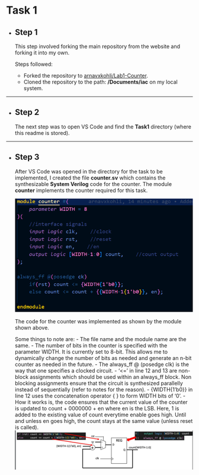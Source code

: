 
# Task 1

- ## Step 1
    This step involved forking the main repository from the website and forking it into my own. 

    Steps followed:
    - Forked the repository to [arnavxkohli/Lab1-Counter](https://github.com/arnavxkohli/Lab1-Counter).
    - Cloned the repository to the path: **/Documents/iac** on my local system.

---

- ## Step 2
    The next step was to open VS Code and find the **Task1** directory (where this readme is stored).

---
- ## Step 3
    After VS Code was opened in the directory for the task to be implemented, I created the file **counter.sv** which contains the synthesizable **System Verilog** code for the counter. The module **counter** implements the counter required for this task.   

    ![counter code block](images-task1/counter-svcode.png)

    The code for the counter was implemented as shown by the module shown above.

    Some things to note are:
        - The file name and the module name are the same.
        - The number of bits in the counter is specified with the parameter WIDTH. It is currently set to 8-bit. This allows me to dynamically change the number of bits as needed and generate an n-bit counter as needed in the future.
        - The always_ff @ (posedge clk) is the way that one specifies a clocked circuit.
        - ‘<=’ in line 12 and 13 are non-block assignments which should be used within an always_ff block. Non blocking assignments ensure that the circuit is synthesized parallelly instead of sequentially (refer to notes for the reason).
        - {WIDTH{1’b0}} in line 12 uses the concatenation operator { } to form WIDTH bits of ‘0’.
        - How it works is, the code ensures that the current value of the counter is updated to count + 0000000 + en where en is the LSB. Here, 1 is added to the existing value of count everytime enable goes high. Until and unless en goes high, the count stays at the same value (unless reset is called).
            ![how the counter works](images-task1/counter-work.png)


